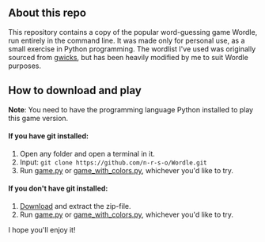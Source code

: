 ## About this repo

This repository contains a copy of the popular word-guessing game Wordle, run entirely in the command line. It was made only for personal use, as a small exercise in Python programming. The wordlist I've used was originally sourced from [gwicks](http://www.gwicks.net/dictionaries.htm), but has been heavily modified by me to suit Wordle purposes.

## How to download and play

**Note**: You need to have the programming language Python installed to play this game version.

#### If you have git installed:
1. Open any folder and open a terminal in it.
2. Input: `git clone https://github.com/n-r-s-o/Wordle.git`
3. Run [game.py](https://github.com/n-r-s-o/Wordle/blob/main/Game.py) or [game_with_colors.py](https://github.com/n-r-s-o/Wordle/blob/main/game_with_colors.py), whichever you'd like to try. 

#### If you don't have git installed: 

1. [Download](https://github.com/n-r-s-o/Wordle/archive/refs/heads/main.zip) and extract the zip-file.
2. Run [game.py](https://github.com/n-r-s-o/Wordle/blob/main/Game.py) or [game_with_colors.py](https://github.com/n-r-s-o/Wordle/blob/main/game_with_colors.py), whichever you'd like to try. 

I hope you'll enjoy it!